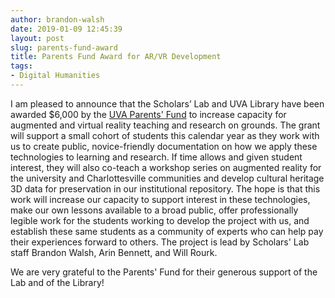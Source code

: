```yaml
---
author: brandon-walsh
date: 2019-01-09 12:45:39
layout: post
slug: parents-fund-award
title: Parents Fund Award for AR/VR Development
tags:
- Digital Humanities
---
```


I am pleased to announce that the Scholars’ Lab and UVA Library have been awarded $6,000 by the [UVA Parents' Fund](https://uvaparents.virginia.edu/parents-fund/projects-funded/) to increase capacity for augmented and virtual reality teaching and research on grounds. The grant will support a small cohort of students this calendar year as they work with us to create public, novice-friendly documentation on how we apply these technologies to learning and research. If time allows and given student interest, they will also co-teach a workshop series on augmented reality for the university and Charlottesville communities and develop cultural heritage 3D data for preservation in our institutional repository. The hope is that this work will increase our capacity to support interest in these technologies, make our own lessons available to a broad public, offer professionally legible work for the students working to develop the project with us, and establish these same students as a community of experts who can help pay their experiences forward to others. The project is lead by Scholars' Lab staff Brandon Walsh, Arin Bennett, and Will Rourk. 

We are very grateful to the Parents' Fund for their generous support of the Lab and of the Library! 